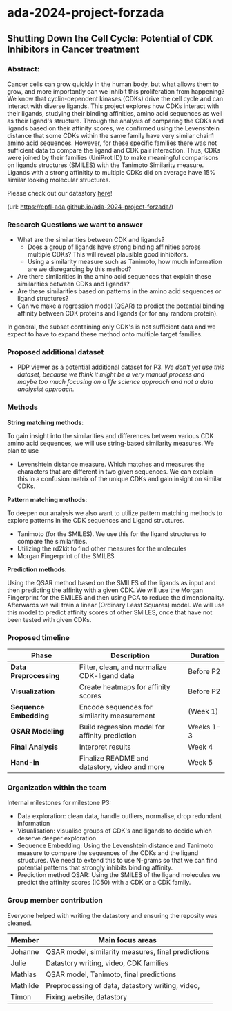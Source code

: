 # ada-2024-project-forzada

## Shutting Down the Cell Cycle: Potential of CDK Inhibitors in Cancer treatment

### Abstract:
Cancer cells can grow quickly in the human body, but what allows them to grow, and more importantly can we inhibit this proliferation from happening? We know that cyclin-dependent kinases (CDKs) drive the cell cycle and can interact with diverse ligands. This project explores how CDKs interact with their ligands, studying their binding affinities, amino acid sequences as well as their ligand's structure. Through the analysis of comparing the CDKs and ligands based on their affinity scores, we confirmed using the Levenshtein distance that some CDKs within the same family have very similar chain1 amino acid sequences. However, for these specific families there was not sufficient data to compare the ligand and CDK pair interaction. Thus, CDKs were joined by their families (UniProt ID) to make meaningful comparisons on ligands structures (SMILES) with the Tanimoto Similarity measure. Ligands with a strong affinitity to multiple CDKs did on average have 15% similar looking molecular structures. 

Please check out our datastory [here](https://epfl-ada.github.io/ada-2024-project-forzada/)!

(url: https://epfl-ada.github.io/ada-2024-project-forzada/)

### Research Questions we want to answer

- What are the similarities between CDK and ligands?
     - Does a group of ligands have strong binding affinities across multiple CDKs? This will reveal plausible good inhibitors.
     - Using a similarity measure such as Tanimoto, how much information are we disregarding by this method? 
- Are there similarities in the amino acid sequences that explain these similarities between CDKs and ligands?
- Are these similarities based on patterns in the amino acid sequences or ligand structures?
- Can we make a regression model (QSAR) to predict the potential binding affinity between CDK proteins and ligands (or for any random protein).

In general, the subset containing only CDK's is not sufficient data and we expect to have to expand these method onto multiple target families.

### Proposed additional dataset
* PDP viewer as a potential additional dataset for P3. *We don't yet use this dataset, because we think it might be a very manual process and maybe too much focusing on a life science approach and not a data analysist approach.*
  
### Methods

**String matching methods**:

To gain insight into the similarities and differences between various CDK amino acid sequences, we will use string-based similarity measures. We plan to use
- Levenshtein distance measure. Which matches and measures the characters that are different in two given sequences. We can explain this in a confusion matrix of the unique CDKs and gain insight on similar CDKs.

**Pattern matching methods**:

To deepen our analysis we also want to utilize pattern matching methods to explore patterns in the CDK sequences and Ligand structures. 
- Tanimoto (for the SMILES). We use this for the ligand structures to compare the similarities. 
- Utilizing the rd2kit to find other measures for the molecules
- Morgan Fingerprint of the SMILES

**Prediction methods**:

Using the QSAR method based on the SMILES of the ligands as input and then predicting the affinity with a given CDK. We will use the Morgan Fingerprint for the SMILES and then using PCA to reduce the dimensionality. Afterwards we will train a linear (Ordinary Least Squares) model.
We will use this model to predict affinity scores of other SMILES, once that have not been tested with given CDKs.



### Proposed timeline

| Phase                   | Description                                      | Duration       |
|-------------------------|--------------------------------------------------|----------------|
| **Data Preprocessing**  | Filter, clean, and normalize CDK-ligand data     | Before P2      |
| **Visualization**       | Create heatmaps for affinity scores              | Before P2      |
| **Sequence Embedding**  | Encode sequences for similarity measurement      | (Week 1)       |
| **QSAR Modeling**       | Build regression model for affinity prediction   | Weeks 1-3      |
| **Final Analysis**      | Interpret results                                | Week 4         |
| **Hand-in**             | Finalize README and datastory, video and more    | Week 5         |



### Organization within the team
Internal milestones for milestone P3: 
* Data exploration: clean data, handle outliers, normalise, drop redundant information
* Visualisation: visualise groups of CDK's and ligands to decide which deserve deeper exploration
* Sequence Embedding: Using the Levenshtein distance and Tanimoto measure to compare the sequences of the CDKs and the ligand structures. We need to extend this to use N-grams so that we can find potential patterns that strongly inhibits binding affinity.
* Prediction method QSAR: Using the SMILES of the ligand molecules we predict the affinity scores (IC50) with a CDK or a CDK family. 


### Group member contribution
Everyone helped with writing the datastory and ensuring the reposity was cleaned.

| Member          | Main focus areas                                   |
|-----------------|----------------------------------------------------|
|Johanne          | QSAR model, similarity measures, final predictions |
|Julie            | Datastory writing, video, CDK families             |
|Mathias          | QSAR model, Tanimoto, final predictions            |
|Mathilde         | Preprocessing of data, datastory writing, video,   |
|Timon            | Fixing website, datastory                          |     
